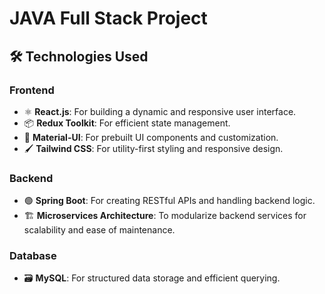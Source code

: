 # JAVA Full Stack Project

## 🛠️ Technologies Used

### Frontend
- ⚛️ **React.js**: For building a dynamic and responsive user interface.  
- 📦 **Redux Toolkit**: For efficient state management.  
- 🎨 **Material-UI**: For prebuilt UI components and customization.  
- 🖌️ **Tailwind CSS**: For utility-first styling and responsive design.  

### Backend
- 🟢 **Spring Boot**: For creating RESTful APIs and handling backend logic.  
- 🏗️ **Microservices Architecture**: To modularize backend services for scalability and ease of maintenance.  

### Database
- 🗃️ **MySQL**: For structured data storage and efficient querying.  

